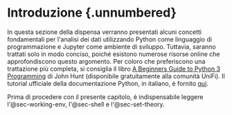 # Introduzione {.unnumbered}

In questa sezione della dispensa verranno presentati alcuni concetti fondamentali per l'analisi dei dati utilizzando Python come linguaggio di programmazione e Jupyter come ambiente di sviluppo. Tuttavia, saranno trattati solo in modo conciso, poiché esistono numerose risorse online che approfondiscono questo argomento. Per coloro che preferiscono una trattazione più completa, si consiglia il libro [A Beginners Guide to Python 3 Programming](https://link.springer.com/book/10.1007/978-3-031-35122-8) di John Hunt (disponibile gratuitamente alla comunità UniFi). Il tutorial ufficiale della documentazione Python, in italiano, è fornito [qui](https://pytutorial-it.readthedocs.io/it/python3.11/index.html).

Prima di procedere con il presente capitolo, è indispensabile leggere l'@sec-working-env, l'@sec-shell e l'@sec-set-theory.
